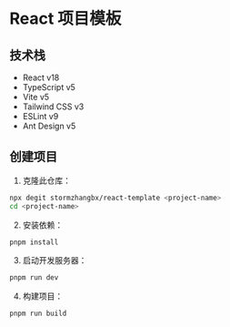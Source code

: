 # React 项目模板

## 技术栈

- React v18
- TypeScript v5
- Vite v5
- Tailwind CSS v3
- ESLint v9
- Ant Design v5

## 创建项目

1. 克隆此仓库：

```bash
npx degit stormzhangbx/react-template <project-name>
cd <project-name>
```

2. 安装依赖：

```bash
pnpm install
```

3. 启动开发服务器：

```bash
pnpm run dev
```

4. 构建项目：

```bash
pnpm run build
```
